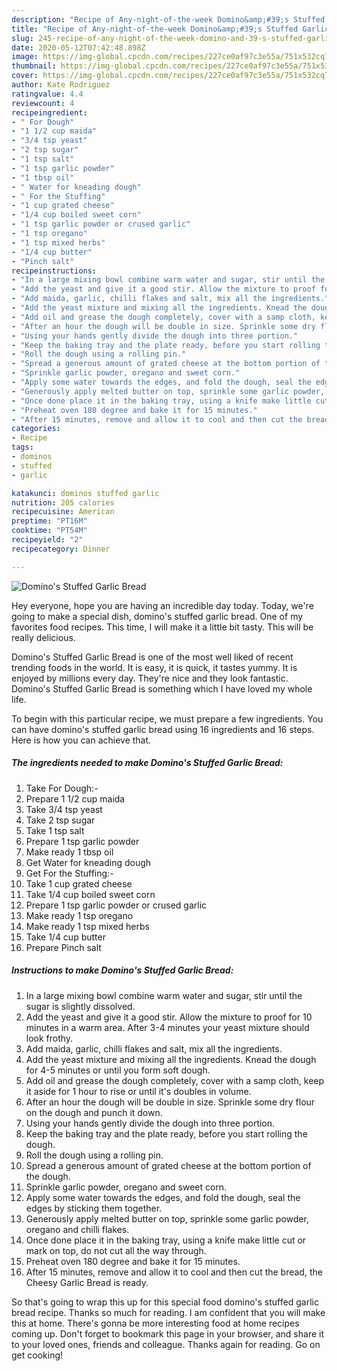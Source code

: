 ```yaml
---
description: "Recipe of Any-night-of-the-week Domino&amp;#39;s Stuffed Garlic Bread"
title: "Recipe of Any-night-of-the-week Domino&amp;#39;s Stuffed Garlic Bread"
slug: 245-recipe-of-any-night-of-the-week-domino-and-39-s-stuffed-garlic-bread
date: 2020-05-12T07:42:48.898Z
image: https://img-global.cpcdn.com/recipes/227ce0af97c3e55a/751x532cq70/dominos-stuffed-garlic-bread-recipe-main-photo.jpg
thumbnail: https://img-global.cpcdn.com/recipes/227ce0af97c3e55a/751x532cq70/dominos-stuffed-garlic-bread-recipe-main-photo.jpg
cover: https://img-global.cpcdn.com/recipes/227ce0af97c3e55a/751x532cq70/dominos-stuffed-garlic-bread-recipe-main-photo.jpg
author: Kate Rodriguez
ratingvalue: 4.4
reviewcount: 4
recipeingredient:
- " For Dough"
- "1 1/2 cup maida"
- "3/4 tsp yeast"
- "2 tsp sugar"
- "1 tsp salt"
- "1 tsp garlic powder"
- "1 tbsp oil"
- " Water for kneading dough"
- " For the Stuffing"
- "1 cup grated cheese"
- "1/4 cup boiled sweet corn"
- "1 tsp garlic powder or crused garlic"
- "1 tsp oregano"
- "1 tsp mixed herbs"
- "1/4 cup butter"
- "Pinch salt"
recipeinstructions:
- "In a large mixing bowl combine warm water and sugar, stir until the sugar is slightly dissolved."
- "Add the yeast and give it a good stir. Allow the mixture to proof for 10 minutes in a warm area. After 3-4 minutes your yeast mixture should look frothy."
- "Add maida, garlic, chilli flakes and salt, mix all the ingredients."
- "Add the yeast mixture and mixing all the ingredients. Knead the dough for 4-5 minutes or until you form soft dough."
- "Add oil and grease the dough completely, cover with a samp cloth, keep it aside for 1 hour to rise or until it&#39;s doubles in volume."
- "After an hour the dough will be double in size. Sprinkle some dry flour on the dough and punch it down."
- "Using your hands gently divide the dough into three portion."
- "Keep the baking tray and the plate ready, before you start rolling the dough."
- "Roll the dough using a rolling pin."
- "Spread a generous amount of grated cheese at the bottom portion of the dough."
- "Sprinkle garlic powder, oregano and sweet corn."
- "Apply some water towards the edges, and fold the dough, seal the edges by sticking them together."
- "Generously apply melted butter on top, sprinkle some garlic powder, oregano and chilli flakes."
- "Once done place it in the baking tray, using a knife make little cut or mark on top, do not cut all the way through."
- "Preheat oven 180 degree and bake it for 15 minutes."
- "After 15 minutes, remove and allow it to cool and then cut the bread, the Cheesy Garlic Bread is ready."
categories:
- Recipe
tags:
- dominos
- stuffed
- garlic

katakunci: dominos stuffed garlic 
nutrition: 205 calories
recipecuisine: American
preptime: "PT16M"
cooktime: "PT54M"
recipeyield: "2"
recipecategory: Dinner

---
```



![Domino&#39;s Stuffed Garlic Bread](https://img-global.cpcdn.com/recipes/227ce0af97c3e55a/751x532cq70/dominos-stuffed-garlic-bread-recipe-main-photo.jpg)

Hey everyone, hope you are having an incredible day today. Today, we're going to make a special dish, domino&#39;s stuffed garlic bread. One of my favorites food recipes. This time, I will make it a little bit tasty. This will be really delicious.



Domino&#39;s Stuffed Garlic Bread is one of the most well liked of recent trending foods in the world. It is easy, it is quick, it tastes yummy. It is enjoyed by millions every day. They're nice and they look fantastic. Domino&#39;s Stuffed Garlic Bread is something which I have loved my whole life.


To begin with this particular recipe, we must prepare a few ingredients. You can have domino&#39;s stuffed garlic bread using 16 ingredients and 16 steps. Here is how you can achieve that.

<!--inarticleads1-->

##### The ingredients needed to make Domino&#39;s Stuffed Garlic Bread:

1. Take  For Dough:-
1. Prepare 1 1/2 cup maida
1. Take 3/4 tsp yeast
1. Take 2 tsp sugar
1. Take 1 tsp salt
1. Prepare 1 tsp garlic powder
1. Make ready 1 tbsp oil
1. Get  Water for kneading dough
1. Get  For the Stuffing:-
1. Take 1 cup grated cheese
1. Take 1/4 cup boiled sweet corn
1. Prepare 1 tsp garlic powder or crused garlic
1. Make ready 1 tsp oregano
1. Make ready 1 tsp mixed herbs
1. Take 1/4 cup butter
1. Prepare Pinch salt




<!--inarticleads2-->

##### Instructions to make Domino&#39;s Stuffed Garlic Bread:

1. In a large mixing bowl combine warm water and sugar, stir until the sugar is slightly dissolved.
1. Add the yeast and give it a good stir. Allow the mixture to proof for 10 minutes in a warm area. After 3-4 minutes your yeast mixture should look frothy.
1. Add maida, garlic, chilli flakes and salt, mix all the ingredients.
1. Add the yeast mixture and mixing all the ingredients. Knead the dough for 4-5 minutes or until you form soft dough.
1. Add oil and grease the dough completely, cover with a samp cloth, keep it aside for 1 hour to rise or until it&#39;s doubles in volume.
1. After an hour the dough will be double in size. Sprinkle some dry flour on the dough and punch it down.
1. Using your hands gently divide the dough into three portion.
1. Keep the baking tray and the plate ready, before you start rolling the dough.
1. Roll the dough using a rolling pin.
1. Spread a generous amount of grated cheese at the bottom portion of the dough.
1. Sprinkle garlic powder, oregano and sweet corn.
1. Apply some water towards the edges, and fold the dough, seal the edges by sticking them together.
1. Generously apply melted butter on top, sprinkle some garlic powder, oregano and chilli flakes.
1. Once done place it in the baking tray, using a knife make little cut or mark on top, do not cut all the way through.
1. Preheat oven 180 degree and bake it for 15 minutes.
1. After 15 minutes, remove and allow it to cool and then cut the bread, the Cheesy Garlic Bread is ready.




So that's going to wrap this up for this special food domino&#39;s stuffed garlic bread recipe. Thanks so much for reading. I am confident that you will make this at home. There's gonna be more interesting food at home recipes coming up. Don't forget to bookmark this page in your browser, and share it to your loved ones, friends and colleague. Thanks again for reading. Go on get cooking!
